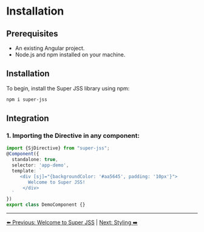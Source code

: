 # Installation

## Prerequisites

- An existing Angular project.
- Node.js and npm installed on your machine.

## Installation

To begin, install the Super JSS library using npm:

```bash
npm i super-jss
```
## Integration
### 1.  Importing the Directive in any component:

```typescript
import {SjDirective} from "super-jss";
@Component({
  standalone: true,
  selector: 'app-demo',
  template: `
     <div [sj]="{backgroundColor: '#aa5645', padding: '10px'}">
        Welcome to Super JSS!
      </div>    
  `
})
export class DemoComponent {}
```
---

[⬅️ Previous: Welcome to Super JSS](index.md) | [Next: Styling ➡️](basic-usage.md)

